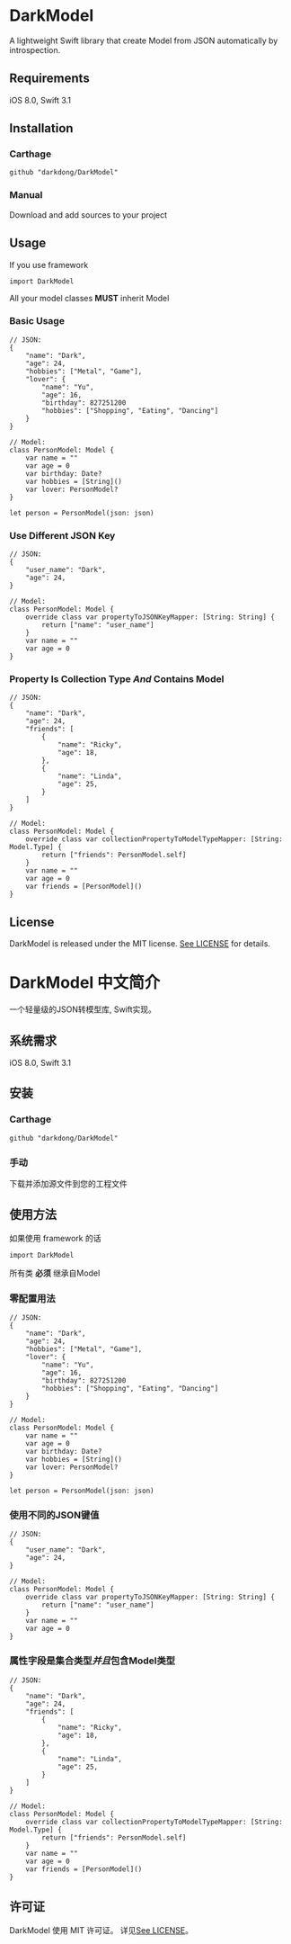 # DarkModel
A lightweight Swift library that create Model from JSON automatically by introspection.

## Requirements
iOS 8.0, Swift 3.1 

## Installation

### Carthage
```
github "darkdong/DarkModel"
```

### Manual
Download and add sources to your project

## Usage
If you use framework
```
import DarkModel
```
All your model classes **MUST** inherit Model

### Basic Usage
```
// JSON:
{
    "name": "Dark",
    "age": 24,
    "hobbies": ["Metal", "Game"],
    "lover": {
        "name": "Yu",
        "age": 16,
        "birthday": 827251200
        "hobbies": ["Shopping", "Eating", "Dancing"]
    }
}

// Model:
class PersonModel: Model {
    var name = ""
    var age = 0
    var birthday: Date?
    var hobbies = [String]()
    var lover: PersonModel?
}

let person = PersonModel(json: json)
```
### Use Different JSON Key
```
// JSON:
{
    "user_name": "Dark",
    "age": 24,
}

// Model:
class PersonModel: Model {
    override class var propertyToJSONKeyMapper: [String: String] {
        return ["name": "user_name"]
    }
    var name = ""
    var age = 0
}
```
### Property Is Collection Type *And* Contains Model
```
// JSON:
{
    "name": "Dark",
    "age": 24,
    "friends": [
        {
            "name": "Ricky",
            "age": 18,
        },
        {
            "name": "Linda",
            "age": 25,
        }
    ]
}

// Model:
class PersonModel: Model {
    override class var collectionPropertyToModelTypeMapper: [String: Model.Type] {
        return ["friends": PersonModel.self]
    }
    var name = ""
    var age = 0
    var friends = [PersonModel]()
}
```

## License

DarkModel is released under the MIT license. [See LICENSE](https://github.com/darkdong/DarkModel/blob/master/LICENSE) for details.

# DarkModel 中文简介
一个轻量级的JSON转模型库, Swift实现。

## 系统需求
iOS 8.0, Swift 3.1 

## 安装

### Carthage
```
github "darkdong/DarkModel"
```

### 手动
下载并添加源文件到您的工程文件

## 使用方法
如果使用 framework 的话
```
import DarkModel
```
所有类 **必须** 继承自Model

### 零配置用法
```
// JSON:
{
    "name": "Dark",
    "age": 24,
    "hobbies": ["Metal", "Game"],
    "lover": {
        "name": "Yu",
        "age": 16,
        "birthday": 827251200
        "hobbies": ["Shopping", "Eating", "Dancing"]
    }
}

// Model:
class PersonModel: Model {
    var name = ""
    var age = 0
    var birthday: Date?
    var hobbies = [String]()
    var lover: PersonModel?
}

let person = PersonModel(json: json)
```
### 使用不同的JSON键值
```
// JSON:
{
    "user_name": "Dark",
    "age": 24,
}

// Model:
class PersonModel: Model {
    override class var propertyToJSONKeyMapper: [String: String] {
        return ["name": "user_name"]
    }
    var name = ""
    var age = 0
}
```
### 属性字段是集合类型*并且*包含Model类型
```
// JSON:
{
    "name": "Dark",
    "age": 24,
    "friends": [
        {
            "name": "Ricky",
            "age": 18,
        },
        {
            "name": "Linda",
            "age": 25,
        }
    ]
}

// Model:
class PersonModel: Model {
    override class var collectionPropertyToModelTypeMapper: [String: Model.Type] {
        return ["friends": PersonModel.self]
    }
    var name = ""
    var age = 0
    var friends = [PersonModel]()
}
```

## 许可证

DarkModel 使用 MIT 许可证。 详见[See LICENSE](https://github.com/darkdong/DarkModel/blob/master/LICENSE)。
